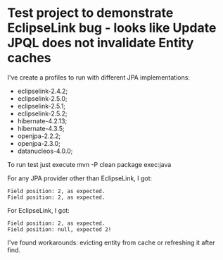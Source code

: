Test project to demonstrate EclipseLink bug - looks like Update JPQL does not invalidate Entity caches
===

I've create a profiles to run with different JPA implementations:
 * eclipselink-2.4.2;
 * eclipselink-2.5.0;
 * eclipselink-2.5.1;
 * eclipselink-2.5.2;
 * hibernate-4.2.13;
 * hibernate-4.3.5;
 * openjpa-2.2.2;
 * openjpa-2.3.0;
 * datanucleos-4.0.0;

To run test just execute
mvn -P<profileName> clean package exec:java

For any JPA provider other than EclipseLink, I got:
```
Field position: 2, as expected.
Field position: 2, as expected.
```
For EclipseLink, I got:
```
Field position: 2, as expected.
Field position: null, expected 2!
```
I've found workarounds: evicting entity from cache or refreshing it after find.
